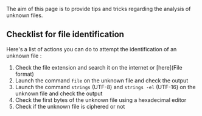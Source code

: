 The aim of this page is to provide tips and tricks regarding the analysis of unknown files. 

## Checklist for file identification

Here's a list of actions you can do to attempt the identification of an unknown file : 

1) Check the file extension and search it on the internet or [here](File format)
2) Launch the command `file` on the unknown file and check the output
3) Launch the command `strings` (UTF-8) and `strings -el` (UTF-16) on the unknown file and check the output
4) Check the first bytes of the unknown file using a hexadecimal editor
5) Check if the unknown file is ciphered or not